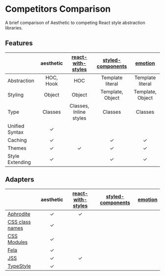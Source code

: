 # Competitors Comparison

A brief comparison of Aesthetic to competing React style abstraction libraries.

## Features

|                 | aesthetic | [react-with-styles][react-with-styles] | [styled-components][styled-components] | [emotion][emotion] |
| --------------- | :-------: | :------------------------------------: | :------------------------------------: | :----------------: |
| Abstraction     | HOC, Hook |                  HOC                   |            Template literal            |  Template literal  |
| Styling         |  Object   |                 Object                 |            Template, Object            |  Template, Object  |
| Type            |  Classes  |         Classes, Inline styles         |                Classes                 |      Classes       |
| Unified Syntax  |     ✓     |                                        |                                        |                    |
| Caching         |     ✓     |                                        |                   ✓                    |         ✓          |
| Themes          |     ✓     |                   ✓                    |                   ✓                    |         ✓          |
| Style Extending |     ✓     |                                        |                   ✓                    |         ✓          |

## Adapters

|                                                | aesthetic | [react-with-styles][react-with-styles] | [styled-components][styled-components] | [emotion][emotion] |
| ---------------------------------------------- | :-------: | :------------------------------------: | :------------------------------------: | :----------------: |
| [Aphrodite](./adapters/aphrodite.md)           |     ✓     |                   ✓                    |                                        |                    |
| [CSS class names](./style.md#external-classes) |     ✓     |                                        |                                        |                    |
| [CSS Modules](./adapters/css-modules.md)       |     ✓     |                                        |                                        |                    |
| [Fela](./adapters/fela.md)                     |     ✓     |                                        |                                        |                    |
| [JSS](./adapters/jss.md)                       |     ✓     |                   ✓                    |                                        |                    |
| [TypeStyle](./adapters/typestyle.md)           |     ✓     |                                        |                                        |                    |

[emotion]: https://github.com/emotion-js/emotion
[react-with-styles]: https://github.com/airbnb/react-with-styles
[styled-components]: https://github.com/styled-components/styled-components
